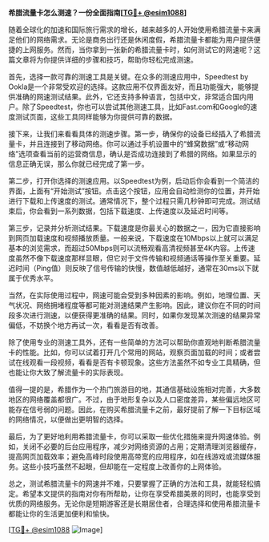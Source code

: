 **希腊流量卡怎么测速？一份全面指南[[TG💪+ @esim1088](https://t.me/s/esim1088)]**

随着全球化的加速和国际旅行需求的增长，越来越多的人开始使用希腊流量卡来满足他们的网络需求。无论是商务出行还是休闲度假，希腊流量卡都能为用户提供便捷的上网服务。然而，当你拿到一张新的希腊流量卡时，如何测试它的网速呢？这篇文章将为你提供详细的步骤和技巧，帮助你轻松完成测速。

首先，选择一款可靠的测速工具是关键。在众多的测速应用中，Speedtest by Ookla是一个非常受欢迎的选择。这款应用不仅界面友好，而且功能强大，能够提供准确的网速测试结果。此外，它还支持多种语言，包括中文，非常适合国内用户。除了Speedtest，你也可以尝试其他测速工具，比如Fast.com和Google的速度测试页面，这些工具同样能够为你提供可靠的数据。

接下来，让我们来看看具体的测速步骤。第一步，确保你的设备已经插入了希腊流量卡，并且连接到了移动网络。你可以通过手机设置中的“蜂窝数据”或“移动网络”选项查看当前的运营商信息，确认是否成功连接到了希腊的网络。如果显示的信息正确无误，那么你就已经完成了第一步。

第二步，打开你选择的测速应用。以Speedtest为例，启动后你会看到一个简洁的界面，上面有“开始测试”按钮。点击这个按钮，应用会自动检测你的位置，并开始进行下载和上传速度的测试。通常情况下，整个过程只需几秒钟即可完成。测试结束后，你会看到一系列数据，包括下载速度、上传速度以及延迟时间等。

第三步，记录并分析测试结果。下载速度是你最关心的数据之一，因为它直接影响到网页加载速度和视频播放质量。一般来说，下载速度在10Mbps以上就可以满足基本的浏览需求，而超过50Mbps则可以流畅观看高清视频甚至4K内容。上传速度虽然不像下载速度那样显眼，但它对于文件传输和视频通话等操作至关重要。延迟时间（Ping值）则反映了信号传输的快慢，数值越低越好，通常在30ms以下就属于优秀水平。

当然，在实际使用过程中，网速可能会受到多种因素的影响。例如，地理位置、天气状况、网络拥堵程度等都可能对测速结果产生影响。因此，建议你在不同的时间段多次进行测速，以便获得更准确的结果。同时，如果你发现某次测速的结果异常偏低，不妨换个地方再试一次，看看是否有改善。

除了使用专业的测速工具外，还有一些简单的方法可以帮助你直观地判断希腊流量卡的性能。比如，你可以试着打开几个常用的网站，观察页面加载的时间；或者尝试在线观看一段视频，看看是否有卡顿现象。这些方法虽然不如专业工具精确，但也能让你大致了解流量卡的实际表现。

值得一提的是，希腊作为一个热门旅游目的地，其通信基础设施相对完善，大多数地区的网络覆盖都很广。不过，由于地形复杂以及人口密度差异，某些偏远地区可能存在信号弱的问题。因此，在购买希腊流量卡之前，最好提前了解一下目标区域的网络情况，以便做出更明智的选择。

最后，为了更好地利用希腊流量卡，你可以采取一些优化措施来提升网速体验。例如，关闭不必要的后台应用程序，减少对网络资源的占用；定期清理浏览器缓存，提高网页加载效率；避免高峰时段使用高带宽的应用程序，如在线游戏或流媒体服务。这些小技巧虽然不起眼，但却能在一定程度上改善你的上网体验。

总之，测试希腊流量卡的网速并不难，只要掌握了正确的方法和工具，就能轻松搞定。希望本文提供的指南对你有所帮助，让你在享受希腊美景的同时，也能享受到优质的网络服务。无论你是短期游客还是长期居住者，合理选择和使用希腊流量卡都能让你的生活更加便利和愉快。

[[TG💪+ @esim1088](https://t.me/s/esim1088) ![Image](https://i.postimg.cc/4NQfJmqS/Snipaste-2025-05-13-00-14-12.png)]